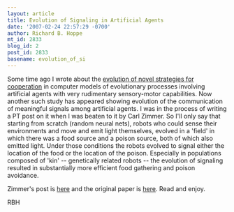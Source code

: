 ```yaml
---
layout: article
title: Evolution of Signaling in Artificial Agents
date: '2007-02-24 22:57:29 -0700'
author: Richard B. Hoppe
mt_id: 2833
blog_id: 2
post_id: 2833
basename: evolution_of_si
---
```

Some time ago I wrote about the [evolution of novel strategies for cooperation](/archives/2006/05/the-evolution-o-4.html) in computer models of evolutionary processes involving artificial agents with very rudimentary sensory-motor capabilities.  Now another such study has appeared showing evolution of the communication of meaningful signals among artificial agents.  I was in the process of writing a PT post on it when I was beaten to it by Carl Zimmer.  So I'll only say that starting from scratch (random neural nets), robots who could sense their environments and move and emit light themselves, evolved in a 'field' in which there was a food source and a poison source, both of which also emitted light.  Under those conditions the robots evolved to signal either the location of the food or the location of the poison.  Especially in populations composed of 'kin' -- genetically related robots -- the evolution of signaling resulted in substantially more efficient food gathering and poison avoidance.

Zimmer's post is [here](http://scienceblogs.com/loom/2007/02/24/evolving_robotspeak.php) and the original paper is [here](http://www.current-biology.com/content/article/fulltext?uid=PIIS0960982207009281).  Read and enjoy.

RBH
